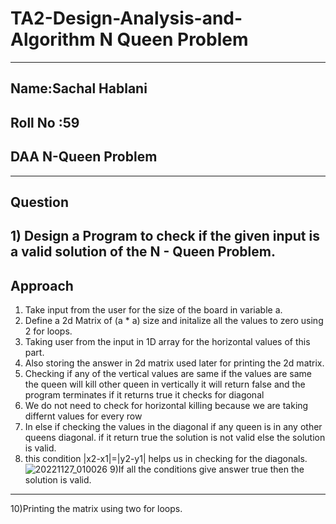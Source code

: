 # TA2-Design-Analysis-and-Algorithm N Queen Problem
***
## Name:Sachal Hablani
## Roll No :59
## DAA N-Queen Problem
***
## Question
## 1) Design a Program to check if the given input is a valid solution of the N - Queen Problem.

## Approach
1) Take input from the user for the size of the board in variable a.
2) Define a 2d Matrix of (a * a) size and initalize all the values to zero using 2 for loops.
3) Taking user from the input in 1D array for the horizontal values of this part.
4) Also storing the answer in 2d matrix used later for printing the 2d matrix.
5) Checking if any of the vertical values are same if the values are same the queen will kill other queen in vertically it will return false and the program terminates if it returns true it checks for diagonal
6) We do not need to check for horizontal killing because we are taking differnt values for every  row
7) In else if checking the values in the diagonal if any queen is in any other queens diagonal. if it return true the solution is not valid else the solution is valid.
8) this condition |x2-x1|=|y2-y1| helps us in checking for the diagonals.
![20221127_010026](https://user-images.githubusercontent.com/93744891/204106076-97c40ace-e366-48cf-9dad-d609401da6f5.jpg)
9)If all the conditions give answer true then the solution is valid.
***
10)Printing the matrix using two for loops.


